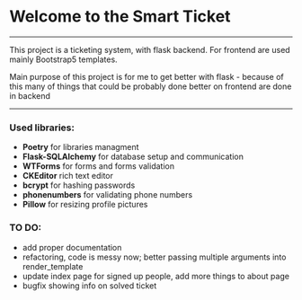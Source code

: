 <h1>Welcome to the Smart Ticket</h1>

<hr>

<p>This project is a ticketing system, with flask backend. For frontend are used mainly Bootstrap5 templates.</p>
<p>Main purpose of this project is for me to get better with flask - because of this many of things that could be probably done better on frontend are done in backend</p>
<hr>
<h3>Used libraries:</h3>
<ul>
    <li><b>Poetry</b> for libraries managment</li>
    <li><b>Flask-SQLAlchemy</b> for database setup and communication</li>
    <li><b>WTForms</b> for forms and forms validation</li>
    <li><b>CKEditor</b> rich text editor</li>
    <li><b>bcrypt</b> for hashing passwords</li>
    <li><b>phonenumbers</b> for validating phone numbers</li>
    <li><b>Pillow</b> for resizing profile pictures</li>
</ul>


<h3>TO DO:</h3>
<ul>
    <li>add proper documentation</li>
    <li>refactoring, code is messy now; better passing multiple arguments into render_template</li>
    <li>update index page for signed up people, add more things to about page</li>
    <li>bugfix showing info on solved ticket</li>
</ul>